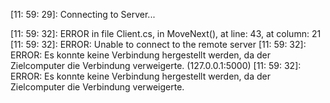 [11: 59: 29]:
Connecting to Server...

[11: 59: 32]:
ERROR in file Client.cs, in MoveNext(), at line: 43, at column: 21
[11: 59: 32]:
ERROR: Unable to connect to the remote server
[11: 59: 32]:
ERROR: Es konnte keine Verbindung hergestellt werden, da der Zielcomputer die Verbindung verweigerte. (127.0.0.1:5000)
[11: 59: 32]:
ERROR: Es konnte keine Verbindung hergestellt werden, da der Zielcomputer die Verbindung verweigerte.

